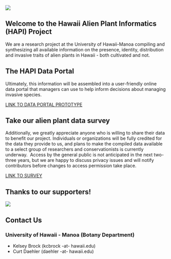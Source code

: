![](/The-HAPI-Project/blob/master/rsz_hapi_project_logo.png)

## Welcome to the Hawaii Alien Plant Informatics (HAPI) Project

We are a research project at the University of Hawaii-Manoa compiling and synthesizing all available information on the presence, identity, distribution and invasive traits of alien plants in Hawaii - both cultivated and not. 

## The HAPI Data Portal
Ultimately, this information will be assembled into a user-friendly online data portal that managers can use to help inform decisions about managing invasive species.

[LINK TO DATA PORTAL PROTOTYPE](https://github.com/kcbrock/HAPI-Data-Portal-Prototype/blob/master/README.md)

## Take our alien plant data survey
Additionally, we greatly appreciate anyone who is willing to share their data to benefit our project. Individuals or organizations will be fully credited for the data they provide to us, and plans to make the compiled data available to a select group of researchers and conservationists is currently underway.  Access by the general public is not anticipated in the next two-three years, but we are happy to discuss privacy issues and will notify contributors before changes to access permission take place.

[LINK TO SURVEY](https://www.surveygizmo.com/s3/4291223/Hawaii-Alien-Plant-Informatics-HAPI-Project-Alien-Plant-Data-Survey)

## Thanks to our supporters!
![](https://github.com/kcbrock/The-HAPI-Project/blob/master/Mahalo%20slide.jpg)

## Contact Us

### University of Hawaii - Manoa (Botany Department)
* Kelsey Brock (kcbrock -at- hawaii.edu)
* Curt Daehler (daehler -at- hawaii.edu)
